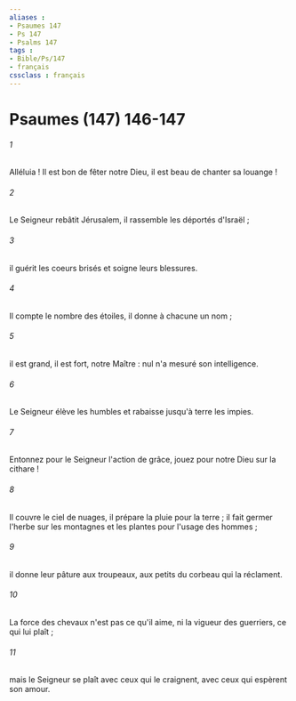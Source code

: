 ```yaml
---
aliases : 
- Psaumes 147
- Ps 147
- Psalms 147
tags : 
- Bible/Ps/147
- français
cssclass : français
---
```


# Psaumes (147) 146-147

###### 1
Alléluia ! Il est bon de fêter notre Dieu, il est beau de chanter sa louange !
###### 2
Le Seigneur rebâtit Jérusalem, il rassemble les déportés d'Israël ;
###### 3
il guérit les coeurs brisés et soigne leurs blessures.
###### 4
Il compte le nombre des étoiles, il donne à chacune un nom ;
###### 5
il est grand, il est fort, notre Maître : nul n'a mesuré son intelligence.
###### 6
Le Seigneur élève les humbles et rabaisse jusqu'à terre les impies.
###### 7
Entonnez pour le Seigneur l'action de grâce, jouez pour notre Dieu sur la cithare !
###### 8
Il couvre le ciel de nuages, il prépare la pluie pour la terre ; il fait germer l'herbe sur les montagnes et les plantes pour l'usage des hommes ;
###### 9
il donne leur pâture aux troupeaux, aux petits du corbeau qui la réclament.
###### 10
La force des chevaux n'est pas ce qu'il aime, ni la vigueur des guerriers, ce qui lui plaît ;
###### 11
mais le Seigneur se plaît avec ceux qui le craignent, avec ceux qui espèrent son amour.
